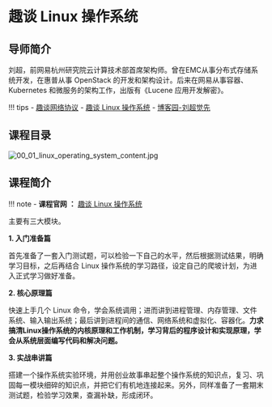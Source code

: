 # 趣谈 Linux 操作系统

## 导师简介

刘超，前网易杭州研究院云计算技术部首席架构师。曾在EMC从事分布式存储系统开发，在惠普从事 OpenStack 的开发和架构设计。后来在网易从事容器、Kubernetes 和微服务的架构工作，出版有《Lucene 应用开发解密》。

!!! tips
    - [趣谈网络协议](https://time.geekbang.org/column/intro/100007101)
    - [趣谈 Linux 操作系统](https://time.geekbang.org/column/intro/100024701)
    - [博客园-刘超觉先](https://www.cnblogs.com/forfuture1978/)

## 课程目录

![00_01_linux_operating_system_content.jpg](https://i.loli.net/2021/07/05/a1M8KVS567HFDrY.jpg)

## 课程简介

!!! note
    - **课程官网 ：** [趣谈 Linux 操作系统](https://time.geekbang.org/column/intro/100024701)

主要有三大模块。

**1. 入门准备篇**

首先准备了一套入门测试题，可以检验一下自己的水平，然后根据测试结果，明确学习目标，之后再结合 Linux 操作系统的学习路径，设定自己的爬坡计划，为进入正式学习做好准备。

**2. 核心原理篇**

快速上手几个 Linux 命令，学会系统调用；进而讲到进程管理、内存管理、文件系统、输入输出系统；最后讲到进程间的通信、网络系统和虚拟化、容器化。**力求搞清Linux操作系统的内核原理和工作机制，学习背后的程序设计和实现原理，学会从系统层面编写代码和解决问题。**

**3. 实战串讲篇**

搭建一个操作系统实验环境，并用创业故事串起整个操作系统的知识点，复习、巩固每一模块细碎的知识点，并把它们有机地连接起来。另外，同样准备了一套期末测试题，检验学习效果，查漏补缺，形成闭环。
